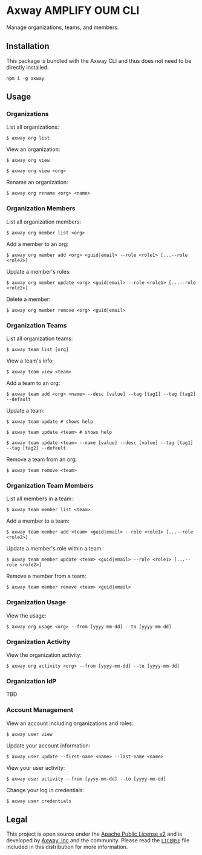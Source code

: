 # Axway AMPLIFY OUM CLI

Manage organizations, teams, and members.

## Installation

This package is bundled with the Axway CLI and thus does not need to be directly installed.

	npm i -g axway

## Usage

### Organizations

List all organizations:

	$ axway org list

View an organization:

	$ axway org view

	$ axway org view <org>

Rename an organization:

	$ axway org rename <org> <name>

### Organization Members

List all organization members:

	$ axway org member list <org>

Add a member to an org:

	$ axway org member add <org> <guid|email> --role <role1> [...--role <role2>]

Update a member's roles:

	$ axway org member update <org> <guid|email> --role <role1> [...--role <role2>]

Delete a member:

	$ axway org member remove <org> <guid|email>

### Organization Teams

List all organization teams:

	$ axway team list [org]

View a team's info:

	$ axway team view <team>

Add a team to an org:

	$ axway team add <org> <name> --desc [value] --tag [tag1] --tag [tag2] --default

Update a team:

	$ axway team update # shows help

	$ axway team update <team> # shows help

	$ axway team update <team> --name [value] --desc [value] --tag [tag1] --tag [tag2] --default

Remove a team from an org:

	$ axway team remove <team>

### Organization Team Members

List all members in a team:

	$ axway team member list <team>

Add a member to a team:

	$ axway team member add <team> <guid|email> --role <role1> [...--role <role2>]

Update a member's role within a team:

	$ axway team member update <team> <guid|email> --role <role1> [...--role <role2>]

Remove a member from a team:

	$ axway team member remove <team> <guid|email>

### Organization Usage

View the usage:

	$ axway org usage <org> --from [yyyy-mm-dd] --to [yyyy-mm-dd]

### Organization Activity

View the organization activity:

	$ axway org activity <org> --from [yyyy-mm-dd] --to [yyyy-mm-dd]

### Organization IdP

TBD

### Account Management

View an account including organizations and roles:

	$ axway user view

Update your account information:

	$ axway user update --first-name <name> --last-name <name>

View your user activity:

	$ axway user activity --from [yyyy-mm-dd] --to [yyyy-mm-dd]

Change your log in credentials:

	$ axway user credentials

## Legal

This project is open source under the [Apache Public License v2][1] and is developed by
[Axway, Inc](http://www.axway.com/) and the community. Please read the [`LICENSE`][1] file included
in this distribution for more information.

[1]: https://github.com/appcelerator/amplify-tooling/blob/master/packages/amplify-cli-auth/LICENSE
